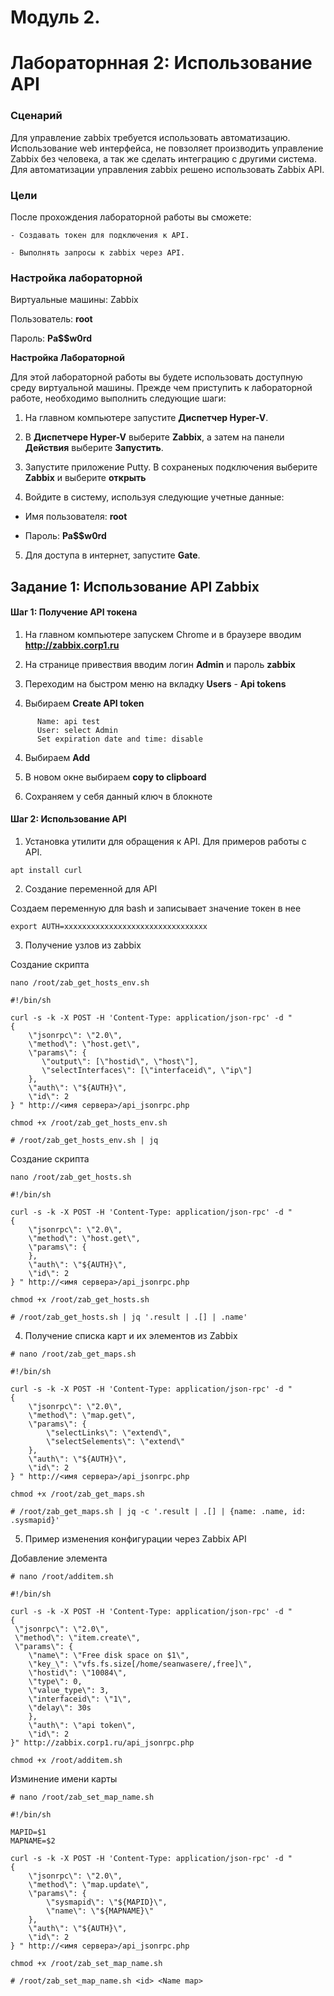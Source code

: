 # Модуль 2.
# Лабораторнная 2: Использование API

### Сценарий

Для управление zabbix требуется использовать автоматизацию. Использование web интерфейса, не повзоляет производить управление Zabbix без человека, а так же сделать интеграцию с другими система. Для автоматизации управления zabbix решено использовать Zabbix API.

### Цели

После прохождения лабораторной работы вы сможете:
```
- Создавать токен для подключения к API.

- Выполнять запросы к zabbix через API.

```

### Настройка лабораторной

Виртуальные машины: Zabbix

Пользователь: **root**

Пароль:  **Pa$$w0rd**

**Настройка Лабораторной**

Для этой лабораторной работы вы будете использовать доступную среду виртуальной машины. Прежде чем приступить к лабораторной работе, необходимо выполнить следующие шаги:

1. На главном компьютере запустите **Диспетчер Hyper-V**.

2. В **Диспетчере Hyper-V** выберите **Zabbix**, а затем на панели **Действия** выберите **Запустить**.

3. Запустите приложение Putty. В сохраненых подключения выберите **Zabbix** и выберите **открыть**

4. Войдите в систему, используя следующие учетные данные:

 - Имя пользователя: **root**

 - Пароль: **Pa$$w0rd**

5. Для доступа в интернет, запустите  **Gate**.


## Задание 1: Использование API Zabbix

#### Шаг 1: Получение API токена

1. На главном компьютере запускем Chrome и в браузере вводим **http://zabbix.corp1.ru**

2. На странице привествия вводим логин **Admin** и пароль **zabbix**

3. Переходим на быстром меню на вкладку **Users** - **Api tokens**

4. Выбираем **Create API token**
```
      Name: api test
      User: select Admin
      Set expiration date and time: disable
```    
4. Выбираем **Add**

5. В новом окне выбираем **copy to clipboard**

6. Сохраняем у себя данный ключ в блокноте

#### Шаг 2: Использование API


1. Установка утилити для обращения к API. Для примеров работы с API.

```
apt install curl
```

2. Создание переменной для API

Создаем переменную для bash и записывает значение токен в нее   
```
export AUTH=xxxxxxxxxxxxxxxxxxxxxxxxxxxxxxxx
```
3. Получение узлов из zabbix

Создание скрипта
```
nano /root/zab_get_hosts_env.sh
```
```
#!/bin/sh

curl -s -k -X POST -H 'Content-Type: application/json-rpc' -d "
{
    \"jsonrpc\": \"2.0\",
    \"method\": \"host.get\",
    \"params\": {
       \"output\": [\"hostid\", \"host\"],
       \"selectInterfaces\": [\"interfaceid\", \"ip\"]
    },
    \"auth\": \"${AUTH}\",
    \"id\": 2
} " http://<имя сервера>/api_jsonrpc.php
```
```
chmod +x /root/zab_get_hosts_env.sh
```

```
# /root/zab_get_hosts_env.sh | jq
```
Создание скрипта
```
nano /root/zab_get_hosts.sh
```
```
#!/bin/sh

curl -s -k -X POST -H 'Content-Type: application/json-rpc' -d "
{
    \"jsonrpc\": \"2.0\",
    \"method\": \"host.get\",
    \"params\": {
    },
    \"auth\": \"${AUTH}\",
    \"id\": 2
} " http://<имя сервера>/api_jsonrpc.php
```
```
chmod +x /root/zab_get_hosts.sh
```

```
# /root/zab_get_hosts.sh | jq '.result | .[] | .name'
```

4. Получение списка карт и их элементов из Zabbix

```
# nano /root/zab_get_maps.sh
```
```
#!/bin/sh

curl -s -k -X POST -H 'Content-Type: application/json-rpc' -d "
{
    \"jsonrpc\": \"2.0\",
    \"method\": \"map.get\",
    \"params\": {
        \"selectLinks\": \"extend\",
        \"selectSelements\": \"extend\"
    },
    \"auth\": \"${AUTH}\",
    \"id\": 2
} " http://<имя сервера>/api_jsonrpc.php

```
```
chmod +x /root/zab_get_maps.sh
```
```
# /root/zab_get_maps.sh | jq -c '.result | .[] | {name: .name, id: .sysmapid}'
```

5. Пример изменения конфигурации через Zabbix API

Добавление элемента

```
# nano /root/additem.sh
```
```
#!/bin/sh

curl -s -k -X POST -H 'Content-Type: application/json-rpc' -d "
{
 \"jsonrpc\": \"2.0\",
 \"method\": \"item.create\",
 \"params\": {
    \"name\": \"Free disk space on $1\",
    \"key_\": \"vfs.fs.size[/home/seanwasere/,free]\",
    \"hostid\": \"10084\",
    \"type\": 0,
    \"value_type\": 3,
    \"interfaceid\": \"1\",
    \"delay\": 30s
    },
    \"auth\": \"api token\",
    \"id\": 2
}" http://zabbix.corp1.ru/api_jsonrpc.php
```
```
chmod +x /root/additem.sh
```
Изминение имени карты

```
# nano /root/zab_set_map_name.sh
```

```
#!/bin/sh

MAPID=$1
MAPNAME=$2

curl -s -k -X POST -H 'Content-Type: application/json-rpc' -d "
{
    \"jsonrpc\": \"2.0\",
    \"method\": \"map.update\",
    \"params\": {
        \"sysmapid\": \"${MAPID}\",
        \"name\": \"${MAPNAME}\"
    },
    \"auth\": \"${AUTH}\",
    \"id\": 2
} " http://<имя сервера>/api_jsonrpc.php
```
```
chmod +x /root/zab_set_map_name.sh
```
```
# /root/zab_set_map_name.sh <id> <Name map>
```
